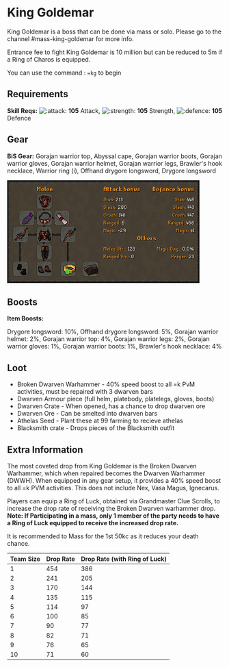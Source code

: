 # King Goldemar

King Goldemar is a boss that can be done via mass or solo. Please go to the channel \#mass-king-goldemar for more info.

Entrance fee to fight King Goldemar is 10 million but can be reduced to 5m if a Ring of Charos is equipped.

You can use the command : `=kg`  to begin

## Requirements

**Skill Reqs:** ![:attack:](https://cdn.discordapp.com/emojis/630911039969427467.png?v=1) **105** Attack, ![:strength:](https://cdn.discordapp.com/emojis/630911040481263617.png?v=1) **105** Strength, ![:defence:](https://cdn.discordapp.com/emojis/630911040393052180.png?v=1) **105** Defence

## Gear

**BiS Gear:** Gorajan warrior top, Abyssal cape, Gorajan warrior boots, Gorajan warrior gloves, Gorajan warrior helmet, Gorajan warrior legs, Brawler's hook necklace, Warrior ring \(i\), Offhand drygore longsword, Drygore longsword

![Setup with RoL](../.gitbook/assets/image%20%288%29.png)

## Boosts

**Item Boosts:** 

Drygore longsword: 10%, Offhand drygore longsword: 5%, Gorajan warrior helmet: 2%, Gorajan warrior top: 4%, Gorajan warrior legs: 2%, Gorajan warrior gloves: 1%, Gorajan warrior boots: 1%, Brawler's hook necklace: 4% 

## Loot

* Broken Dwarven Warhammer - 40% speed boost to all =k PvM activities, must be repaired with 3 dwarven bars
* Dwarven Armour piece \(full helm, platebody, platelegs, gloves, boots\)
* Dwarven Crate - When opened, has a chance to drop dwarven ore
* Dwarven Ore - Can be smelted into dwarven bars
* Athelas Seed - Plant these at 99 farming to recieve athelas
* Blacksmith crate - Drops pieces of the Blacksmith outfit

## Extra Information

The most coveted drop from King Goldemar is the Broken Dwarven Warhammer, which when repaired becomes the Dwarven Warhammer \(DWWH\). When equipped in any gear setup, it provides a 40% speed boost to all  =k PVM activities. This does not include Nex, Vasa Magus, Ignecarus. 

Players can equip a Ring of Luck, obtained via Grandmaster Clue Scrolls, to increase the drop rate of receiving the Broken Dwarven warhammer drop. **Note: If Participating in a mass, only 1 member of the party needs to have a Ring of Luck equipped to receive the increased drop rate.**

It is recommended to Mass for the 1st 50kc as it reduces your death chance.

| Team Size | Drop Rate | Drop Rate \(with Ring of Luck\) |
| :--- | :--- | :--- |
| 1 | 454 | 386 |
| 2 | 241 | 205 |
| 3 | 170 | 144 |
| 4 | 135 | 115 |
| 5 | 114 | 97 |
| 6 | 100 | 85 |
| 7 | 90 | 77 |
| 8 | 82 | 71 |
| 9 | 76 | 65 |
| 10 | 71 | 60 |

